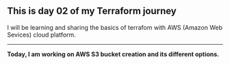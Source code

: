 ## This is day 02 of my Terraform journey

I will be learning and sharing the basics of terrafom with AWS (Amazon Web Sevices) cloud platform.

---

**Today, I am working on AWS S3 bucket creation and its different options.**